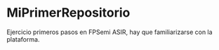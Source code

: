 # MiPrimerRepositorio
Ejercicio primeros pasos en FPSemi ASIR, hay que familiarizarse con la plataforma.
